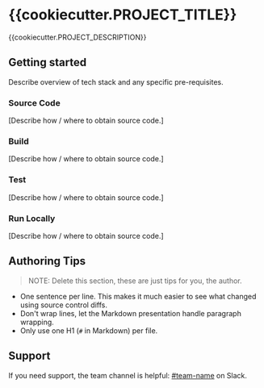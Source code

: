 # {{cookiecutter.PROJECT_TITLE}}

{{cookiecutter.PROJECT_DESCRIPTION}}

## Getting started

Describe overview of tech stack and any specific pre-requisites.

### Source Code

[Describe how / where to obtain source code.]

### Build

[Describe how / where to obtain source code.]

### Test

[Describe how / where to obtain source code.]

### Run Locally

[Describe how / where to obtain source code.]

## Authoring Tips

> NOTE: Delete this section, these are just tips for you, the author.

* One sentence per line.
  This makes it much easier to see what changed using source control diffs.
* Don't wrap lines, let the Markdown presentation handle paragraph wrapping.
* Only use one H1 (`#` in Markdown) per file.

## Support

If you need support, the team channel is helpful: [#team-name](https://department-of-veterans-affairs.slack.com/channels/team-name) on Slack.
